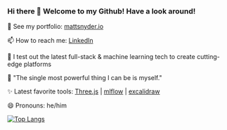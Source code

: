 ### Hi there 👋 Welcome to my Github! Have a look around!
<!--
**Snooder/Snooder** is a ✨ _special_ ✨ repository because its `README.md` (this file) appears on your GitHub profile.

Here are some ideas to get you started:

- 🔭 I’m currently working on ...
- 🌱 I’m currently learning ...
- 👯 I’m looking to collaborate on ...
- 🤔 I’m looking for help with ...
- 💬 Ask me about ...
- 📫 How to reach me: ...
- 😄 Pronouns: ...
- ⚡ Fun fact: ...

![Matt's github stats](https://github-readme-stats.vercel.app/api?username=Snooder&theme=tokyonight&layout=compact&count_private=true&include_all_commits=true&rank_icon=github)
-->
🌱 See my portfolio: [mattsnyder.io](https://mattsnyder.io/)

📫 How to reach me: [LinkedIn](https://www.linkedin.com/in/mattcsnyder/)

🔭 I test out the latest full-stack & machine learning tech to create cutting-edge platforms

💬 "The single most powerful thing I can be is myself."

✨ Latest favorite tools: [Three.js](https://threejs.org/) | [mlflow](https://mlflow.org/) | [excalidraw](https://excalidraw.com/)

😄 Pronouns: he/him

[![Top Langs](https://github-readme-stats.vercel.app/api/top-langs/?username=Snooder&theme=tokyonight&layout=compact&count_private=true&include_all_commits=true)](https://github.com/Snooder/github-readme-stats)
